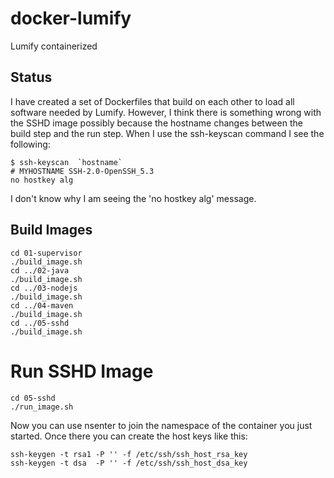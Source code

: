 # docker-lumify

Lumify containerized

## Status

I have created a set of Dockerfiles that build on each other to load all software needed by Lumify. However, I think there is something wrong with the SSHD image possibly because the hostname changes between the build step and the run step. When I use the ssh-keyscan command I see the following:

```
$ ssh-keyscan  `hostname`
# MYHOSTNAME SSH-2.0-OpenSSH_5.3
no hostkey alg
```

I don't know why I am seeing the 'no hostkey alg' message.

## Build Images

```
cd 01-supervisor
./build_image.sh
cd ../02-java
./build_image.sh
cd ../03-nodejs
./build_image.sh
cd ../04-maven
./build_image.sh
cd ../05-sshd
./build_image.sh
```

# Run SSHD Image

```
cd 05-sshd
./run_image.sh
```

Now you can use nsenter to join the namespace of the container you just started. Once there you can create the host keys like this:

```
ssh-keygen -t rsa1 -P '' -f /etc/ssh/ssh_host_rsa_key
ssh-keygen -t dsa  -P '' -f /etc/ssh/ssh_host_dsa_key
```

